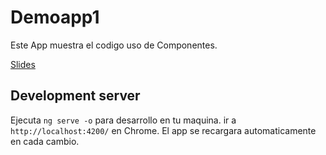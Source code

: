 # Demoapp1

Este App muestra el codigo uso de Componentes.

[Slides](https://docs.google.com/presentation/d/1q2lt_T0gx_O22tId1VCTKlOYAE0aXg9P3ba1-hVsxTU/edit?usp=sharing)

## Development server
Ejecuta `ng serve -o` para desarrollo en tu maquina. 
ir a `http://localhost:4200/` en Chrome. El app se recargara automaticamente en cada cambio.
